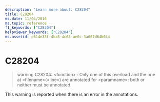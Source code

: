 ```yaml
---
description: "Learn more about: C28204"
title: C28204
ms.date: 11/04/2016
ms.topic: reference
f1_keywords: ["C28204"]
helpviewer_keywords: ["C28204"]
ms.assetid: e614e33f-4ba3-4c68-ae0c-3a667d64b044
---
```

# C28204

> warning C28204: \<function> : Only one of this overload and the one at \<filename>(\<line>) are annotated for \<paramname>: both or neither must be annotated.

This warning is reported when there is an error in the annotations.
